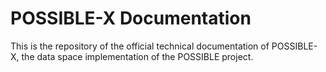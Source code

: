 # POSSIBLE-X Documentation 

This is the repository of the official technical documentation of POSSIBLE-X, the data space implementation of the POSSIBLE project. 